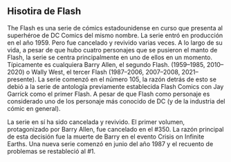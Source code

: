 ## Hisotira de Flash

The Flash es una serie de cómics estadounidense en curso que presenta al superhéroe de DC Comics del mismo nombre. La serie entró en producción en el año 1959. Pero fue cancelado y revivido varias veces. A lo largo de su vida, a pesar de que hubo cuatro personajes que se pusieron el manto de Flash, la serie se centra principalmente en uno de ellos en un momento. Típicamente es cualquiera Barry Allen, el segundo Flash. (1959–1985, 2010–2020) o Wally West, el tercer Flash (1987–2006, 2007–2008, 2021–presente). La serie comenzó en el número 105, la razón detrás de esto se debió a la serie de antología previamente establecida Flash Comics con Jay Garrick como el primer Flash. A pesar de que Flash como personaje es considerado uno de los personaje más conocido de DC (y de la industria del cómic en general).

La serie en sí ha sido cancelada y revivido. El primer volumen, protagonizado por Barry Allen, fue cancelado en el #350. La razón principal de esta decisión fue la muerte de Barry en el evento Crisis on Infinite Earths. Una nueva serie comenzó en junio del año 1987 y el recuento de problemas se restableció al #1. 
